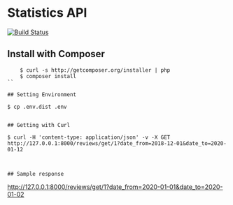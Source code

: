 # Statistics API

[![Build Status](https://travis-ci.org/Tony133/symfony5-api-rest.svg?branch=master)](https://travis-ci.org/Tony133/symfony5-api-rest)



## Install with Composer

```
    $ curl -s http://getcomposer.org/installer | php
    $ composer install
``

## Setting Environment

```
    $ cp .env.dist .env
```

## Getting with Curl

```
    $ curl -H 'content-type: application/json' -v -X GET http://127.0.0.1:8000/reviews/get/1?date_from=2018-12-01&date_to=2020-01-12

```


## Sample response

```
   http://127.0.0.1:8000/reviews/get/1?date_from=2020-01-01&date_to=2020-01-02
```